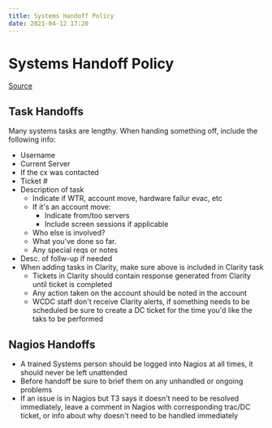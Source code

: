 ```yaml
---
title: Systems Handoff Policy
date: 2021-04-12 17:20
---
```


# Systems Handoff Policy
[Source](https://wiki.inmotionhosting.com/index.php?title=Systems_Handoff_Policy)

## Task Handoffs

Many systems tasks are lengthy. When handing something off, include the
following info:
* Username
* Current Server
* If the cx was contacted
* Ticket #
* Description of task
	+ Indicate if WTR, account move, hardware failur evac, etc
	+ If it's an account move:
		- Indicate from/too servers
		- Include screen sessions if applicable 
	+ Who else is involved?
	+ What you've done so far.
	+ Any special reqs or notes
* Desc. of follw-up if needed
* When adding tasks in Clarity, make sure above is included in Clarity task
	+ Tickets in Clarity should contain response generated from Clarity until
		ticket is completed
	+ Any action taken on the account should be noted in the account
	+ WCDC staff don't receive Clarity alerts, if something needs to be scheduled
		be sure to create a DC ticket for the time you'd like the taks to be
		performed

## Nagios Handoffs
* A trained Systems person should be logged into Nagios at all times, it should
	never be left unattended
* Before handoff be sure to brief them on any unhandled or ongoing problems
* If an issue is in Nagios but T3 says it doesn't need to be resolved
	immediately, leave a comment in Nagios with corresponding trac/DC ticket, or
	info about why doesn't need to be handled immediately

